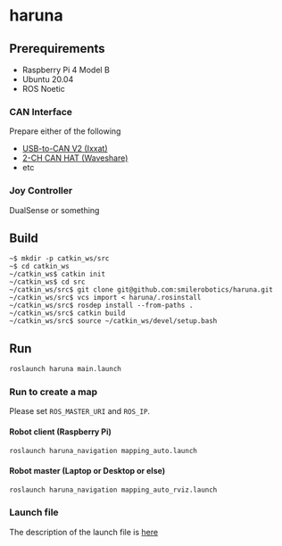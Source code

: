 # haruna

## Prerequirements

* Raspberry Pi 4 Model B
* Ubuntu 20.04
* ROS Noetic

### CAN Interface

Prepare either of the following

* [USB-to-CAN V2 (Ixxat)](./docs/ixxat.md)
* [2-CH CAN HAT (Waveshare)](./docs/can_hat.md)
* etc

### Joy Controller

DualSense or something

## Build

```
~$ mkdir -p catkin_ws/src
~$ cd catkin_ws
~/catkin_ws$ catkin init
~/catkin_ws$ cd src
~/catkin_ws/src$ git clone git@github.com:smilerobotics/haruna.git
~/catkin_ws/src$ vcs import < haruna/.rosinstall
~/catkin_ws/src$ rosdep install --from-paths .
~/catkin_ws/src$ catkin build
~/catkin_ws/src$ source ~/catkin_ws/devel/setup.bash
```

## Run

```bash
roslaunch haruna main.launch
```

### Run to create a map

Please set `ROS_MASTER_URI` and `ROS_IP`.

#### Robot client (Raspberry Pi)

```bash
roslaunch haruna_navigation mapping_auto.launch
```

#### Robot master (Laptop or Desktop or else)

```bash
roslaunch haruna_navigation mapping_auto_rviz.launch
```

### Launch file

The description of the launch file is [here](./docs/launch.md)
